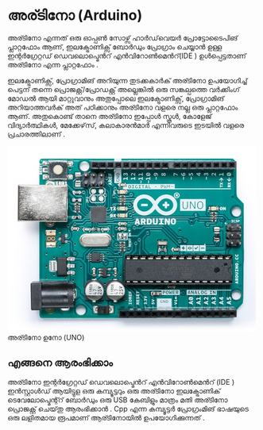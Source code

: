 # അര്ടിനോ (Arduino)

അര്ടിനോ എന്നത് ഒരു ഓപ്പൺ സോഴ്സ് ഹാർഡ്‌വെയർ പ്രോട്ടോടൈപിങ് പ്ലാറ്റഫോം ആണ്, ഇലക്ട്രോണിക്സ് ബോർഡും പ്രോഗ്രാം ചെയ്യാൻ ഉള്ള ഇന്റർഗ്രേറ്റഡ് ഡെവലൊപ്മെൻറ് എൻവിറോൺമെൻറ്(IDE ) ഉൾപ്പെട്ടതാണ് അര്ടിനോ എന്ന പ്ലാറ്റഫോം .

ഇലക്ട്രോണിക്സ്, പ്രോഗ്രാമിങ് അറിയുന്ന തുടക്കകാർക് അര്ടിനോ ഉപയോഗിച്ച് പെട്ടന് തന്നെ പ്രൊജക്റ്റ്/പ്രോഡക്റ്റ് അല്ലെങ്കിൽ ഒരു സങ്കല്പത്തെ വർക്കിംഗ് മോഡൽ ആയി മാറ്റുവാനും അതുപ്പോലെ ഇലക്ട്രോണിക്സ്, പ്രോഗ്രാമിങ് അറിയാത്തവർക് അത് പഠിക്കാനും അര്ടിനോ വളരെ നല്ല ഒരു പ്ലാറ്റഫോം ആണ്. അതുകൊണ്ട് താനെ അര്ടിനോ ഇപ്പോൾ സ്കൂൾ, കോളേജ് വിദ്യാർത്ഥികൾ, മേക്കേഴ്‌സ്, കലാകാരൻമാർ എന്നിവരുടെ ഇടയിൽ വളരെ പ്രചാരത്തിലാണ് .

![Arduino Uno : അര്ടിനോ ഉനോ (UNO)](fig1-1.png) അര്ടിനോ ഉനോ (UNO)

## എങ്ങനെ ആരംഭിക്കാം

അര്ടിനോ ഇന്റർഗ്രേറ്റഡ് ഡെവലൊപ്മെൻറ് എൻവിറോൺമെൻറ് (IDE ) ഇൻസ്റ്റാൾഡ് ആയിട്ടുള ഒരു കമ്പ്യൂട്ടറും ഒരു അര്ടിനോ ഇലക്ട്രോണിക് ടെവേലോപ്മെന്റ്റ് ബോർഡും ഒരു USB കേബിളും മാത്രം മതി അര്ടിനോ പ്രൊജക്റ്റ് ചെയ്‌തു ആരംഭിക്കാൻ . Cpp എന്ന കമ്പ്യൂട്ടർ പ്രോഗ്രംമിങ് ഭാഷയുടെ ഒരു ലളിതമായ രൂപമാണ് ആര്ടിനോയിൽ ഉപയോഗിക്കുന്നത് .

